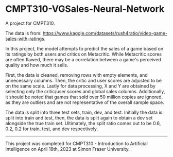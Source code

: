 # CMPT310-VGSales-Neural-Network
A project for CMPT310.

The data is from: https://www.kaggle.com/datasets/rush4ratio/video-game-sales-with-ratings. 

In this project, the model attempts to predict the sales of a game based on its ratings by both users and critics on Metacritic. While Metacritic scores are often flawed, there may be a correlation between a game's perceived quality and how much it sells.

First, the data is cleaned, removing rows with empty elements, and unnecessary columns. Then, the critic and user scores are adjusted to be on the same scale. Lastly for data processing, X and Y are obtained by selecting only the critic/user scores and global sales columns. Additionally, it should be noted that games that sold over 50 million copies are ignored, as they are outliers and are not representative of the overall sample space.

The data is split into three test sets, train, dev, and test. Initially the data is split into train and test, then, the data is split again to obtain a dev set alongside the true train set. Ultimately, the split ratio comes out to be 0.6, 0.2, 0.2 for train, test, and dev respectively.

****************************
This project was completed for CMPT310 - Introduction to Artificial Intelligence on April 18th, 2023 at Simon Fraser University.
